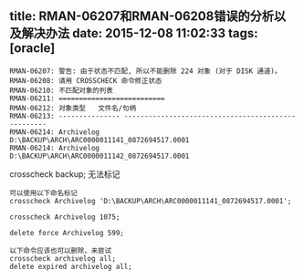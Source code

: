 title: RMAN-06207和RMAN-06208错误的分析以及解决办法
date: 2015-12-08 11:02:33
tags: [oracle]
---

```
RMAN-06207: 警告: 由于状态不匹配, 所以不能删除 224 对象 (对于 DISK 通道)。
RMAN-06208: 请用 CROSSCHECK 命令修正状态
RMAN-06210: 不匹配对象的列表
RMAN-06211: ==========================
RMAN-06212: 对象类型   文件名/句柄
RMAN-06213: --------------- ---------------------------------------------------
RMAN-06214: Archivelog      D:\BACKUP\ARCH\ARC0000011141_0872694517.0001
RMAN-06214: Archivelog      D:\BACKUP\ARCH\ARC0000011142_0872694517.0001
```

crosscheck backup; 无法标记

```
可以使用以下命名标记
crosscheck Archivelog 'D:\BACKUP\ARCH\ARC0000011141_0872694517.0001';

crosscheck Archivelog 1075;

delete force Archivelog 599;  

```

```
以下命令应该也可以删除，未尝试
crosscheck archivelog all;
delete expired archivelog all;

```
